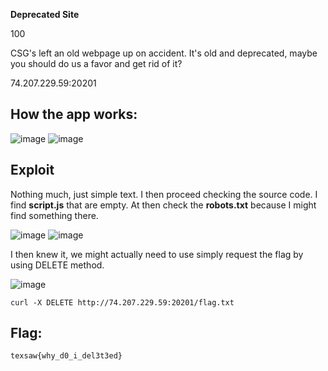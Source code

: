 **Deprecated Site**

100

CSG's left an old webpage up on accident. It's old and deprecated, maybe you should do us a favor and get rid of it?

74.207.229.59:20201

## How the app works:

![image](https://github.com/user-attachments/assets/d457bef0-561f-40c1-8248-97c3fb6e1e29) ![image](https://github.com/user-attachments/assets/68efbf29-939e-4ea1-8318-67d8d20904f8)

## Exploit
Nothing much, just simple text. I then proceed checking the source code. I find **script.js** that are empty.  At then check the **robots.txt** because I might find something there. 

![image](https://github.com/user-attachments/assets/0a12dc74-84c9-4531-8cdf-c5b547e60829) ![image](https://github.com/user-attachments/assets/9d2a6c05-0a76-452f-bf4c-f6499f61ba8b)

I then knew it, we might actually need to use simply request the flag by using DELETE method.  

![image](https://github.com/user-attachments/assets/8f3c0854-7ac0-44af-b8b3-4473b745b482)
```
curl -X DELETE http://74.207.229.59:20201/flag.txt
```

## Flag: 
```
texsaw{why_d0_i_del3t3ed}
```
